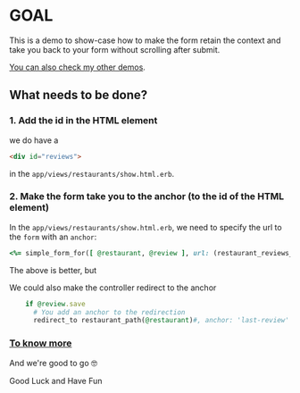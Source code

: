# GOAL

This is a demo to show-case how to make the form retain the context and take you back to your form without scrolling after submit.

[You can also check my other demos](https://github.com/andrerferrer/dedemos/blob/master/README.md#ded%C3%A9mos).

## What needs to be done?

### 1. Add the id in the HTML element

we do have a 
```html
<div id="reviews">
```

in the `app/views/restaurants/show.html.erb`.


### 2. Make the form take you to the anchor (to the id of the HTML element)

In the `app/views/restaurants/show.html.erb`, 
we need to specify the url to the `form` with an `anchor`:

```ruby
<%= simple_form_for([ @restaurant, @review ], url: (restaurant_reviews_path(@restaurant, anchor: 'reviews'))) do |f| %>
```

The above is better, but

We could also make the controller redirect to the anchor
```ruby
    if @review.save
      # You add an anchor to the redirection
      redirect_to restaurant_path(@restaurant)#, anchor: 'last-review'
```

### [To know more](https://www.rapidtables.com/web/html/link/html-anchor-link.html#example)

And we're good to go 🤓

Good Luck and Have Fun
